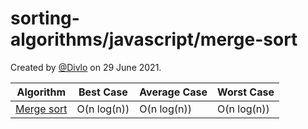 # sorting-algorithms/javascript/merge-sort

Created by [@Divlo](https://github.com/Divlo) on 29 June 2021.

| Algorithm                                                   | Best Case   | Average Case | Worst Case  |
| ----------------------------------------------------------- | ----------- | ------------ | ----------- |
| [Merge sort](https://wikipedia.org/wiki/Merge_sort)         | O(n log(n)) | O(n log(n))  | O(n log(n)) |
